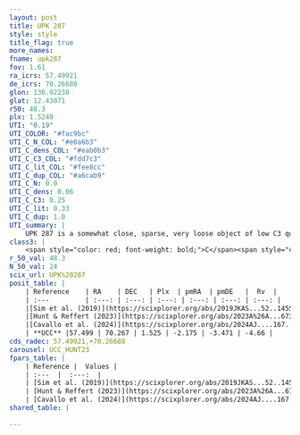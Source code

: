```yaml
---
layout: post
title: UPK 287
style: style
title_flag: true
more_names: 
fname: upk287
fov: 1.61
ra_icrs: 57.49921
de_icrs: 70.26688
glon: 136.92238
glat: 12.43071
r50: 48.3
plx: 1.5249
UTI: "0.19"
UTI_COLOR: "#fac9bc"
UTI_C_N_COL: "#e0a6b3"
UTI_C_dens_COL: "#eab0b3"
UTI_C_C3_COL: "#fdd7c3"
UTI_C_lit_COL: "#fee8cc"
UTI_C_dup_COL: "#a6cab9"
UTI_C_N: 0.0
UTI_C_dens: 0.06
UTI_C_C3: 0.25
UTI_C_lit: 0.33
UTI_C_dup: 1.0
UTI_summary: |
    UPK 287 is a somewhat close, sparse, very loose object of low C3 quality. It is poorly studied in the literature.<br><br><span style="color: #99180f; font-weight: bold;">Warning: </span>contains less than 25 stars with <i>P>0.5</i> estimated.
class3: |
    <span style="color: red; font-weight: bold;">C</span><span style="color: red; font-weight: bold;">C</span>
r_50_val: 48.3
N_50_val: 24
scix_url: UPK%20287
posit_table: |
    | Reference    | RA    | DEC   | Plx  | pmRA  | pmDE   |  Rv  |
    | :---         | :---: | :---: | :---: | :---: | :---: | :---: |
    |[Sim et al. (2019)](https://scixplorer.org/abs/2019JKAS...52..145S) | 59.131 | 69.899 | -- | -2.38 | -3.46 | -- |
    |[Hunt & Reffert (2023)](https://scixplorer.org/abs/2023A%26A...673A.114H) | 55.15 | 71.113 | 1.499 | -2.047 | -3.43 | -7.061 |
    |[Cavallo et al. (2024)](https://scixplorer.org/abs/2024AJ....167...12C) | 56.682 | 70.025 | 1.504 | -- | -- | -- |
    | **UCC** |57.499 | 70.267 | 1.525 | -2.175 | -3.471 | -4.66 | 
cds_radec: 57.49921,+70.26688
carousel: UCC_HUNT23
fpars_table: |
    | Reference |  Values |
    | :---  |  :---:  |
    | [Sim et al. (2019)](https://scixplorer.org/abs/2019JKAS...52..145S) | `d_pc=630, log(age)=8.45` |
    | [Hunt & Reffert (2023)](https://scixplorer.org/abs/2023A%26A...673A.114H) | `AV50=1.538, diffAV50=1.305, MOD50=8.994, logAge50=8.209` |
    | [Cavallo et al. (2024)](https://scixplorer.org/abs/2024AJ....167...12C) | `AV50=1.73, dMod50=9.32, logAge50=8.08, [Fe/H]50=0.35` |
shared_table: |
    
---
```

